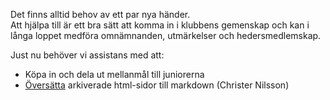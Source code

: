Det finns alltid behov av ett par nya händer.  
Att hjälpa till är ett bra sätt att komma in i klubbens gemenskap och kan i långa loppet medföra omnämnanden, utmärkelser och hedersmedlemskap.

Just nu behöver vi assistans med att:

* Köpa in och dela ut mellanmål till juniorerna
* [Översätta](Volontär1.md) arkiverade html-sidor till markdown (Christer Nilsson)

